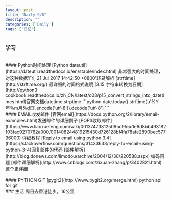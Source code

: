 ```yaml
---
layout: post
title: "Daily 9/8"
description: ""
categories: ['Daily']
tags: ['日记']
---
```

 
### 学习
<br />
#### Python时间处理
[Python dateutil](https://dateutil.readthedocs.io/en/stable/index.html) 非常强大的时间处理，对这种数据'Fri, 21 Jul 2017 14:42:50 +0800'轻易解析  
[strftime](http://strftime.org/) 最详细的时间格式说明  
[3.15 字符串转换为日期](http://python3-cookbook.readthedocs.io/zh_CN/latest/c03/p15_convert_strings_into_datetimes.html)官网文档datetime.strptime  
```python
date.today().strftime(u'%Y年%m月%d日'.encode('utf-8')).decode('utf-8')
```
<br />
#### EMAIL收发邮件
[官网email](https://docs.python.org/2/library/email-examples.html)发送邮件的详细例子  
[POP3收取邮件](https://www.liaoxuefeng.com/wiki/001374738125095c955c1e6d8bb493182103fac9270762a000/001408244819215430d726128bf4fa78afe2890bec57736000) 详细教程  
[Reply to email using python 3.4](https://stackoverflow.com/questions/31433633/reply-to-email-using-python-3-4)回复邮件的代码  
[邮件解析](http://blog.donews.com/limodou/archive/2004/12/30/220588.aspx) 编码问题  
[邮件详细解析](http://www.cnblogs.com/zixuan-zhang/p/3402821.html) 这个更详细
<br />
<br />
#### PYTHON GIT
[pygit2](http://www.pygit2.org/merge.html) python api for git 



<br />
### 生活
周日去香港徒步，16公里




